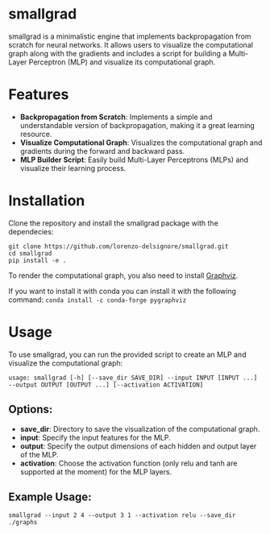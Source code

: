 # smallgrad

smallgrad is a minimalistic engine that implements backpropagation from scratch for neural networks. It allows users to visualize the computational graph along with the gradients and includes a script for building a Multi-Layer Perceptron (MLP) and visualize its computational graph.

# Features
- **Backpropagation from Scratch**: Implements a simple and understandable version of backpropagation, making it a great learning resource.
- **Visualize Computational Graph**: Visualizes the computational graph and gradients during the forward and backward pass.
- **MLP Builder Script**: Easily build Multi-Layer Perceptrons (MLPs) and visualize their learning process.
# Installation
Clone the repository and install the smallgrad package with the dependecies:
```
git clone https://github.com/lorenzo-delsignore/smallgrad.git
cd smallgrad
pip install -e .
```
To render the computational graph, you also need to install [Graphviz](https://www.graphviz.org/).

If you want to install it with conda you can install it with the following command: ```conda install -c conda-forge pygraphviz```
# Usage
To use smallgrad, you can run the provided script to create an MLP and visualize the computational graph:
```
usage: smallgrad [-h] [--save_dir SAVE_DIR] --input INPUT [INPUT ...] --output OUTPUT [OUTPUT ...] [--activation ACTIVATION]
```
## Options:
- **save_dir**: Directory to save the visualization of the computational graph.
- **input**: Specify the input features for the MLP.
- **output**: Specify the output dimensions of each hidden and output layer of the MLP.
- **activation**: Choose the activation function (only relu and tanh are supported at the moment) for the MLP layers.

## Example Usage:
```
smallgrad --input 2 4 --output 3 1 --activation relu --save_dir ./graphs
```
